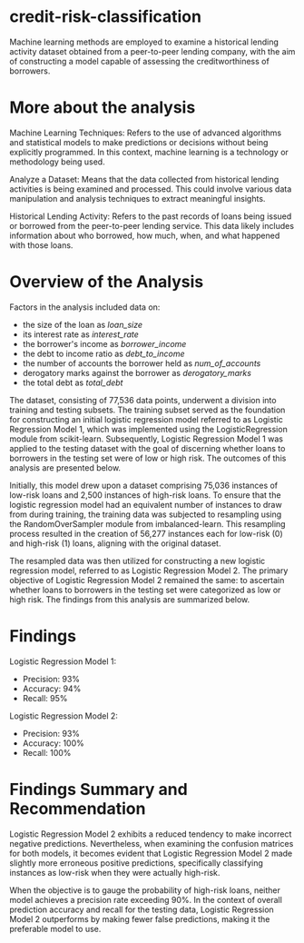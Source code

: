 # credit-risk-classification

Machine learning methods are employed to examine a historical lending activity dataset obtained from a peer-to-peer lending company, with the aim of constructing a model capable of assessing the creditworthiness of borrowers.

# More about the analysis

Machine Learning Techniques: Refers to the use of advanced algorithms and statistical models to make predictions or decisions without being explicitly programmed. In this context, machine learning is a technology or methodology being used.

Analyze a Dataset: Means that the data collected from historical lending activities is being examined and processed. This could involve various data manipulation and analysis techniques to extract meaningful insights.

Historical Lending Activity: Refers to the past records of loans being issued or borrowed from the peer-to-peer lending service. This data likely includes information about who borrowed, how much, when, and what happened with those loans.


# Overview of the Analysis

Factors in the analysis included data on:

- the size of the loan as *loan_size*
- its interest rate as *interest_rate*
- the borrower's income as *borrower_income*
- the debt to income ratio as *debt_to_income*
- the number of accounts the borrower held as *num_of_accounts*
- derogatory marks against the borrower as *derogatory_marks*
- the total debt as *total_debt*

The dataset, consisting of 77,536 data points, underwent a division into training and testing subsets. The training subset served as the foundation for constructing an initial logistic regression model referred to as Logistic Regression Model 1, which was implemented using the LogisticRegression module from scikit-learn. Subsequently, Logistic Regression Model 1 was applied to the testing dataset with the goal of discerning whether loans to borrowers in the testing set were of low or high risk. The outcomes of this analysis are presented below.

Initially, this model drew upon a dataset comprising 75,036 instances of low-risk loans and 2,500 instances of high-risk loans. To ensure that the logistic regression model had an equivalent number of instances to draw from during training, the training data was subjected to resampling using the RandomOverSampler module from imbalanced-learn. This resampling process resulted in the creation of 56,277 instances each for low-risk (0) and high-risk (1) loans, aligning with the original dataset.

The resampled data was then utilized for constructing a new logistic regression model, referred to as Logistic Regression Model 2. The primary objective of Logistic Regression Model 2 remained the same: to ascertain whether loans to borrowers in the testing set were categorized as low or high risk. The findings from this analysis are summarized below.


# Findings

Logistic Regression Model 1:
- Precision: 93% 
- Accuracy: 94%
- Recall: 95%

Logistic Regression Model 2:
- Precision: 93% 
- Accuracy: 100%
- Recall: 100%

# Findings Summary and Recommendation
Logistic Regression Model 2 exhibits a reduced tendency to make incorrect negative predictions. Nevertheless, when examining the confusion matrices for both models, it becomes evident that Logistic Regression Model 2 made slightly more erroneous positive predictions, specifically classifying instances as low-risk when they were actually high-risk.

When the objective is to gauge the probability of high-risk loans, neither model achieves a precision rate exceeding 90%. In the context of overall prediction accuracy and recall for the testing data, Logistic Regression Model 2 outperforms by making fewer false predictions, making it the preferable model to use.
